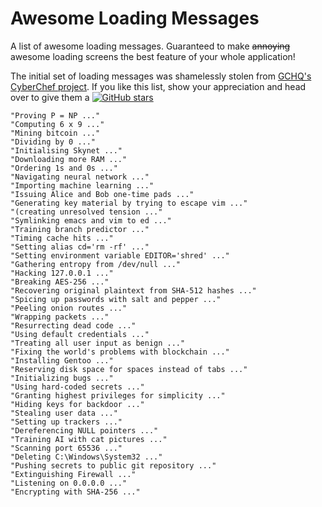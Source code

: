 # Awesome Loading Messages
A list of awesome loading messages. Guaranteed to make ~~annoying~~ awesome loading screens the best feature of your whole application!

The initial set of loading messages was shamelessly stolen from [GCHQ's CyberChef project](https://github.com/gchq/CyberChef). If you like this list, show your appreciation and head over to give them a [![GitHub stars](https://img.shields.io/github/stars/gchq/CyberChef.svg?style=social&label=Star&maxAge=2592000)](https://GitHub.com/gchq/CyberChef/stargazers/)

```
"Proving P = NP ..."
"Computing 6 x 9 ..."
"Mining bitcoin ..."
"Dividing by 0 ..."
"Initialising Skynet ..."
"Downloading more RAM ..."
"Ordering 1s and 0s ..."
"Navigating neural network ..."
"Importing machine learning ..."
"Issuing Alice and Bob one-time pads ..."
"Generating key material by trying to escape vim ..."
"(creating unresolved tension ..."
"Symlinking emacs and vim to ed ..."
"Training branch predictor ..."
"Timing cache hits ..."
"Setting alias cd='rm -rf' ..."
"Setting environment variable EDITOR='shred' ..."
"Gathering entropy from /dev/null ..."
"Hacking 127.0.0.1 ..."
"Breaking AES-256 ..."
"Recovering original plaintext from SHA-512 hashes ..."
"Spicing up passwords with salt and pepper ..."
"Peeling onion routes ..."
"Wrapping packets ..."
"Resurrecting dead code ..."
"Using default credentials ..."
"Treating all user input as benign ..."
"Fixing the world's problems with blockchain ..."
"Installing Gentoo ..."
"Reserving disk space for spaces instead of tabs ..."
"Initializing bugs ..."
"Using hard-coded secrets ..."
"Granting highest privileges for simplicity ..."
"Hiding keys for backdoor ..."
"Stealing user data ..."
"Setting up trackers ..."
"Dereferencing NULL pointers ..."
"Training AI with cat pictures ..."
"Scanning port 65536 ..."
"Deleting C:\Windows\System32 ..."
"Pushing secrets to public git repository ..."
"Extinguishing Firewall ..."
"Listening on 0.0.0.0 ..."
"Encrypting with SHA-256 ..."
```

